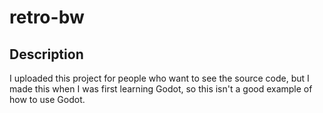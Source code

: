 # retro-bw

## Description
I uploaded this project for people who want to see the source code, but I made this when I was first learning Godot, so this isn't a good example of how to use Godot.<br />
